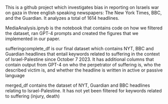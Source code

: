 This is a github project which investigates bias in reporting on Israels war on gaza in three english speaking newspapers: The New York Times, BBC, and the Guardian.
It analyzes a total of 1614 headlines. 



MediaAnalysis.ipnyb is the notebook that contains code on how we filtered the dataset, ran GPT-4 prompts and created the figures that we implemented in our paper.


sufferingcomplete_df is our final dataset which contains NYT, BBC and Guardian headlines that entail keywords related to suffering in the context of Israel-Palestine since October 7 2023. It has additional columns that contain output from GPT-4 on who the perpetrator of suffering is, who the described victim is, and whether the headline is written in active or passive language


merged_df contains the dataset of NYT, Guardian and BBC headlines relating to Israel-Palestine. It has not yet been filtered for keywords related to suffering (injury, death)
